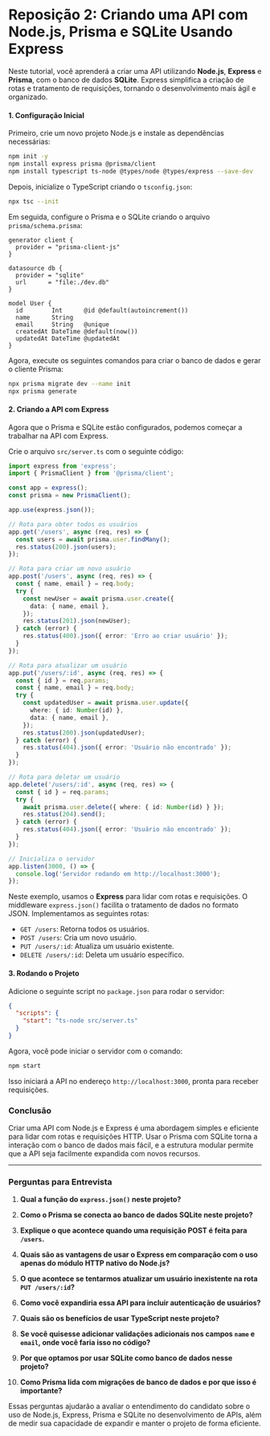 # Reposição 2: Criando uma API com Node.js, Prisma e SQLite Usando Express

Neste tutorial, você aprenderá a criar uma API utilizando **Node.js**, **Express** e **Prisma**, com o banco de dados **SQLite**. Express simplifica a criação de rotas e tratamento de requisições, tornando o desenvolvimento mais ágil e organizado.

#### 1. Configuração Inicial

Primeiro, crie um novo projeto Node.js e instale as dependências necessárias:

```bash
npm init -y
npm install express prisma @prisma/client
npm install typescript ts-node @types/node @types/express --save-dev
```

Depois, inicialize o TypeScript criando o `tsconfig.json`:

```bash
npx tsc --init
```

Em seguida, configure o Prisma e o SQLite criando o arquivo `prisma/schema.prisma`:

```prisma
generator client {
  provider = "prisma-client-js"
}

datasource db {
  provider = "sqlite"
  url      = "file:./dev.db"
}

model User {
  id        Int      @id @default(autoincrement())
  name      String
  email     String   @unique
  createdAt DateTime @default(now())
  updatedAt DateTime @updatedAt
}
```

Agora, execute os seguintes comandos para criar o banco de dados e gerar o cliente Prisma:

```bash
npx prisma migrate dev --name init
npx prisma generate
```

#### 2. Criando a API com Express

Agora que o Prisma e SQLite estão configurados, podemos começar a trabalhar na API com Express.

Crie o arquivo `src/server.ts` com o seguinte código:

```ts
import express from 'express';
import { PrismaClient } from '@prisma/client';

const app = express();
const prisma = new PrismaClient();

app.use(express.json());

// Rota para obter todos os usuários
app.get('/users', async (req, res) => {
  const users = await prisma.user.findMany();
  res.status(200).json(users);
});

// Rota para criar um novo usuário
app.post('/users', async (req, res) => {
  const { name, email } = req.body;
  try {
    const newUser = await prisma.user.create({
      data: { name, email },
    });
    res.status(201).json(newUser);
  } catch (error) {
    res.status(400).json({ error: 'Erro ao criar usuário' });
  }
});

// Rota para atualizar um usuário
app.put('/users/:id', async (req, res) => {
  const { id } = req.params;
  const { name, email } = req.body;
  try {
    const updatedUser = await prisma.user.update({
      where: { id: Number(id) },
      data: { name, email },
    });
    res.status(200).json(updatedUser);
  } catch (error) {
    res.status(404).json({ error: 'Usuário não encontrado' });
  }
});

// Rota para deletar um usuário
app.delete('/users/:id', async (req, res) => {
  const { id } = req.params;
  try {
    await prisma.user.delete({ where: { id: Number(id) } });
    res.status(204).send();
  } catch (error) {
    res.status(404).json({ error: 'Usuário não encontrado' });
  }
});

// Inicializa o servidor
app.listen(3000, () => {
  console.log('Servidor rodando em http://localhost:3000');
});
```

Neste exemplo, usamos o **Express** para lidar com rotas e requisições. O middleware `express.json()` facilita o tratamento de dados no formato JSON. Implementamos as seguintes rotas:
- `GET /users`: Retorna todos os usuários.
- `POST /users`: Cria um novo usuário.
- `PUT /users/:id`: Atualiza um usuário existente.
- `DELETE /users/:id`: Deleta um usuário específico.

#### 3. Rodando o Projeto

Adicione o seguinte script no `package.json` para rodar o servidor:

```json
{
  "scripts": {
    "start": "ts-node src/server.ts"
  }
}
```

Agora, você pode iniciar o servidor com o comando:

```bash
npm start
```

Isso iniciará a API no endereço `http://localhost:3000`, pronta para receber requisições.

### Conclusão

Criar uma API com Node.js e Express é uma abordagem simples e eficiente para lidar com rotas e requisições HTTP. Usar o Prisma com SQLite torna a interação com o banco de dados mais fácil, e a estrutura modular permite que a API seja facilmente expandida com novos recursos.

---

### Perguntas para Entrevista

1. **Qual a função do `express.json()` neste projeto?**  

2. **Como o Prisma se conecta ao banco de dados SQLite neste projeto?**  

3. **Explique o que acontece quando uma requisição POST é feita para `/users`.**  

4. **Quais são as vantagens de usar o Express em comparação com o uso apenas do módulo HTTP nativo do Node.js?**  

5. **O que acontece se tentarmos atualizar um usuário inexistente na rota `PUT /users/:id`?**  

6. **Como você expandiria essa API para incluir autenticação de usuários?**  

7. **Quais são os benefícios de usar TypeScript neste projeto?**  

8. **Se você quisesse adicionar validações adicionais nos campos `name` e `email`, onde você faria isso no código?**  

9. **Por que optamos por usar SQLite como banco de dados nesse projeto?**  

10. **Como Prisma lida com migrações de banco de dados e por que isso é importante?**  

Essas perguntas ajudarão a avaliar o entendimento do candidato sobre o uso de Node.js, Express, Prisma e SQLite no desenvolvimento de APIs, além de medir sua capacidade de expandir e manter o projeto de forma eficiente.